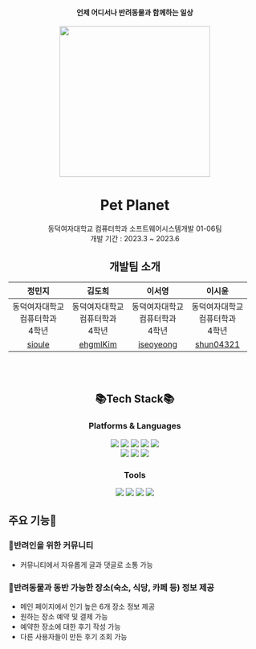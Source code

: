 
<div align="center" >
	<h4>언제 어디서나 반려동물과 함께하는 일상</h4>
	<img src="https://github.com/ehgmlKim/PetPlanet/assets/102472177/e9a93719-ec9c-4494-8052-b62bbb37d3dd" width="300"> <br/>


	
# Pet Planet
동덕여자대학교 컴퓨터학과 소프트웨어시스템개발 01-06팀<br>
개발 기간 : 2023.3 ~ 2023.6

## 개발팀 소개
|정민지|김도희|이서영|이시윤|
|:-:|:-:|:-:|:-:|
|동덕여자대학교<br>컴퓨터학과<br>4학년|동덕여자대학교<br>컴퓨터학과<br>4학년|동덕여자대학교<br>컴퓨터학과<br>4학년|동덕여자대학교<br>컴퓨터학과<br>4학년|
|[sioule](https://github.com/sioule)|[ehgmlKim](https://github.com/ehgmlKim)|[iseoyeong](https://github.com/iseoyeong)|[shun04321](https://github.com/shun04321)|

<br><br>

## 📚Tech Stack📚
### Platforms & Languages
<img src="https://img.shields.io/badge/Java-007396?style=flat&logo=Java&logoColor=white" />
<img src="https://img.shields.io/badge/HTML5-E34F26?style=flat&logo=HTML5&logoColor=white" />
<img src="https://img.shields.io/badge/CSS3-1572B6?style=flat&logo=CSS3&logoColor=white" />
<img src="https://img.shields.io/badge/JavaScript-F7DF1E?style=flat&logo=JavaScript&logoColor=white" />
<img src="https://img.shields.io/badge/jQuery-0769AD?style=flat&logo=jQuery&logoColor=white" />
<br>
<img src="https://img.shields.io/badge/Oracle SQL-F80000?style=flat&logo=Oracle&logoColor=white" />
<img src="https://img.shields.io/badge/SpringBoot-6DB33F?style=flat&logo=SpringBoot&logoColor=white" />
<img src="https://img.shields.io/badge/SpringSecurity-6DB33F?style=flat&logo=SpringSecurity&logoColor=white" />

### Tools
<img src="https://img.shields.io/badge/Eclipse IDE-2C2255?style=flat&logo=EclipseIDE&logoColor=white" />
<img src="https://img.shields.io/badge/IntelliJ IDEA-000000?style=flat&logo=IntelliJIDEA&logoColor=white" />
<img src="https://img.shields.io/badge/Tomcat-F8DC75?style=flat&logo=Apache Tomcat&logoColor=white" />
<img src="https://img.shields.io/badge/GitHub-181717?style=flat&logo=Github&logoColor=white" />
</div>

## 주요 기능🐶
### 🐾반려인을 위한 커뮤니티
- 커뮤니티에서 자유롭게 글과 댓글로 소통 가능
### 🐾반려동물과 동반 가능한 장소(숙소, 식당, 카페 등) 정보 제공
- 메인 페이지에서 인기 높은 6개 장소 정보 제공
- 원하는 장소 예약 및 결제 가능
- 예약한 장소에 대한 후기 작성 가능
- 다른 사용자들이 만든 후기 조회 가능
